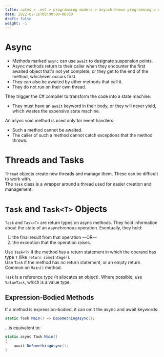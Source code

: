 ```yaml
---
title: notes > .net > programming models > asynchronous programming > overview
date: 2022-02-16T00:00:00-06:00
draft: false
weight: -1
---
```


# Async
- Methods marked `async` can use `await` to designate suspension points.
- Async methods return to their caller when they encounter the first awaited object that's not yet complete, or they get to the end of the method, whichever occurs first.
- They can also be awaited by other methods that call it.
- They do not run on their own thread.

They trigger the C# compiler to transform the code into a state machine.
- They must have an `await` keyword in their body, or they will never yield, which wastes the expensive state machine.

An async void method is used only for event handlers:
- Such a method cannot be awaited.
- The caller of such a method cannot catch exceptions that the method throws.

# Threads and Tasks
`Thread` objects create new threads and manage them.  These can be difficult to work with.  
The `Task` class is a wrapper around a thread used for easier creation and management.

# `Task` and `Task<T>` Objects
`Task` and `Task<T>` are return types on async methods.  They hold information about the state of an asynchronous operation.  Eventually, they hold:
1. the final result from that operation —OR—
2. the exception that the operation raises.

Use `Task<T>` if the method has a return statement in which the operand has type `T` (like `return someInteger`).  
Use `Task` if the method has no return statement, or an empty return.  Common on `Main()` method.

`Task` is a reference type (it allocates an object).  Where possible, use `ValueTask`, which is a value type.

## Expression-Bodied Methods
If a method is expression-bodied, it can omit the async and await keywords:

```cs
static Task Main() => DoSomethingAsync();
```
…is equivalent to:
```cs
static async Task Main() 
{
	await DoSomethingAsync();
}
```
